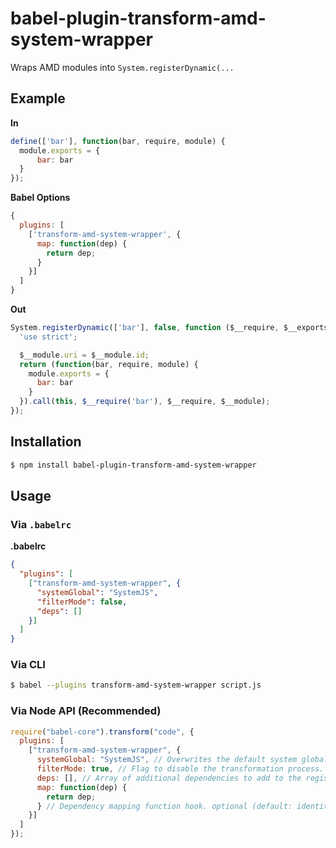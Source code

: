 # babel-plugin-transform-amd-system-wrapper

Wraps AMD modules into `System.registerDynamic(...`

## Example

**In**

```js
define(['bar'], function(bar, require, module) {
  module.exports = {
	  bar: bar
  }
});
```

**Babel Options**
```js
{
  plugins: [
    ['transform-amd-system-wrapper', {
      map: function(dep) {
        return dep;
      }
    }]
  ]
}
```

**Out**

```js
System.registerDynamic(['bar'], false, function ($__require, $__exports, $__module) {
  'use strict';

  $__module.uri = $__module.id;
  return (function(bar, require, module) {
    module.exports = {
	  bar: bar
	}
  }).call(this, $__require('bar'), $__require, $__module);
});
```

## Installation

```sh
$ npm install babel-plugin-transform-amd-system-wrapper
```

## Usage

### Via `.babelrc`

**.babelrc**

```json
{
  "plugins": [
    ["transform-amd-system-wrapper", {
      "systemGlobal": "SystemJS",
      "filterMode": false,
      "deps": []
    }]
  ]
}
```

### Via CLI

```sh
$ babel --plugins transform-amd-system-wrapper script.js
```

### Via Node API (Recommended)

```javascript
require("babel-core").transform("code", {
  plugins: [
    ["transform-amd-system-wrapper", {
      systemGlobal: "SystemJS", // Overwrites the default system global identifier. optional (default: 'System') 
      filterMode: true, // Flag to disable the transformation process. Enables the filter mode to filter AMD dependencies which will be added to output.metadata.amdDeps. optional (default: false) 
      deps: [], // Array of additional dependencies to add to the registerDynamic dependencies array. optional (default: [])  
      map: function(dep) {
        return dep;
      } // Dependency mapping function hook. optional (default: identity) 
    }]
  ]
});
```